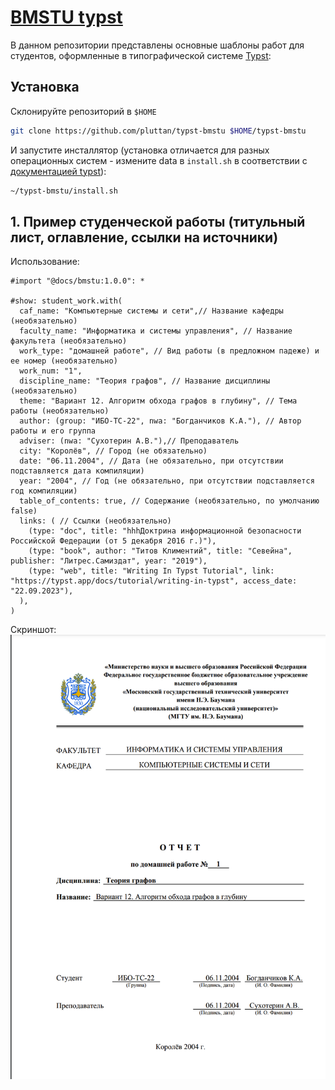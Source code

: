 # [BMSTU typst](https://github.com/pluttan/typst-bmstu)

В данном репозитории представлены основные шаблоны работ для студентов, оформленные в типографической системе [Typst](https://typst.app):

## Установка

Склонируйте репозиторий в `$HOME`

```bash
git clone https://github.com/pluttan/typst-bmstu $HOME/typst-bmstu
```

И запустите инсталлятор (установка отличается для разных операционных систем - измените data в `install.sh` в соответствии с [документацией typst](https://github.com/typst/packages?tab=readme-ov-file#local-packages)):

```bash
~/typst-bmstu/install.sh
```

## 1. Пример студенческой работы (титульный лист, оглавление, ссылки на источники)

Использование:
```typst
#import "@docs/bmstu:1.0.0": *

#show: student_work.with(
  caf_name: "Компьютерные системы и сети",// Название кафедры (необязательно)
  faculty_name: "Информатика и системы управления", // Название факультета (необязательно)
  work_type: "домашней работе", // Вид работы (в предложном падеже) и ее номер (необязательно)
  work_num: "1",
  discipline_name: "Теория графов", // Название дисциплины (необязательно)
  theme: "Вариант 12. Алгоритм обхода графов в глубину", // Тема работы (необязательно)
  author: (group: "ИБО-ТС-22", nwa: "Богданчиков К.А."), // Автор работы и его группа
  adviser: (nwa: "Сухотерин А.В."),// Преподаватель
  city: "Королёв", // Город (не обязательно)
  date: "06.11.2004", // Дата (не обязательно, при отсутствии подставляется дата компиляции)
  year: "2004", // Год (не обязательно, при отсутствии подставляется год компиляции) 
  table_of_contents: true, // Содержание (необязательно, по умолчанию false) 
  links: ( // Ссылки (необязательно) 
    (type: "doc", title: "hhhДоктрина информационной безопасности Российской Федерации (от 5 декабря 2016 г.)"),
    (type: "book", author: "Титов Климентий", title: "Севейна", publisher: "Литрес.Самиздат", year: "2019"),
    (type: "web", title: "Writing In Typst Tutorial", link: "https://typst.app/docs/tutorial/writing-in-typst", access_date: "22.09.2023"),
  ),
)
```
Скриншот:
![Пример](example-report.png)
